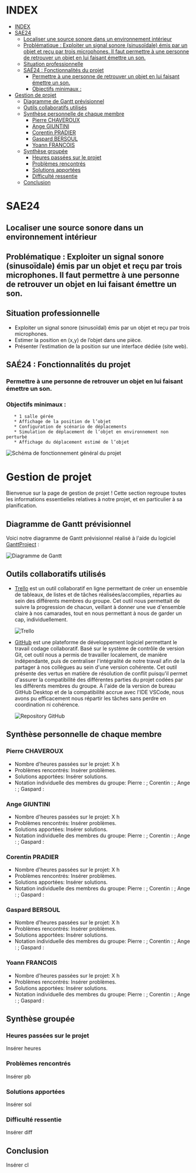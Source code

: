 # INDEX
- [INDEX](#index)
- [SAE24](#sae24)
  - [Localiser une source sonore dans un environnement intérieur](#localiser-une-source-sonore-dans-un-environnement-intérieur)
  - [Problématique : Exploiter un signal sonore (sinusoïdale) émis par un objet et reçu par trois microphones. Il faut permettre à une personne de retrouver un objet en lui faisant émettre un son.](#problématique--exploiter-un-signal-sonore-sinusoïdale-émis-par-un-objet-et-reçu-par-trois-microphones-il-faut-permettre-à-une-personne-de-retrouver-un-objet-en-lui-faisant-émettre-un-son)
  - [Situation professionnelle](#situation-professionnelle)
  - [SAÉ24 : Fonctionnalités du projet](#saé24--fonctionnalités-du-projet)
    - [Permettre à une personne de retrouver un objet en lui faisant émettre un son.](#permettre-à-une-personne-de-retrouver-un-objet-en-lui-faisant-émettre-un-son)
    - [Objectifs minimaux :](#objectifs-minimaux-)
- [Gestion de projet](#gestion-de-projet)
  - [Diagramme de Gantt prévisionnel](#diagramme-de-gantt-prévisionnel)
  - [Outils collaboratifs utilisés](#outils-collaboratifs-utilisés)
  - [Synthèse personnelle de chaque membre](#synthèse-personnelle-de-chaque-membre)
    - [Pierre CHAVEROUX](#pierre-chaveroux)
    - [Ange GIUNTINI](#ange-giuntini)
    - [Corentin PRADIER](#corentin-pradier)
    - [Gaspard BERSOUL](#gaspard-bersoul)
    - [Yoann FRANCOIS](#yoann-francois)
  - [Synthèse groupée](#synthèse-groupée)
    - [Heures passées sur le projet](#heures-passées-sur-le-projet)
    - [Problèmes rencontrés](#problèmes-rencontrés)
    - [Solutions apportées](#solutions-apportées)
    - [Difficulté ressentie](#difficulté-ressentie)
  - [Conclusion](#conclusion)


# SAE24
## Localiser une source sonore dans un environnement intérieur

## Problématique : Exploiter un signal sonore (sinusoïdale) émis par un objet et reçu par trois microphones. Il faut permettre à une personne de retrouver un objet en lui faisant émettre un son. 

## Situation professionnelle
   * Exploiter un signal sonore (sinusoïdal) émis par un objet et reçu par trois microphones.
   * Estimer la position en (x,y) de l’objet dans une pièce.
   * Présenter l’estimation de la position sur une interface dédiée (site web).

## SAÉ24 : Fonctionnalités du projet
   ### Permettre à une personne de retrouver un objet en lui faisant émettre un son.
   ### Objectifs minimaux :
       * 1 salle gérée
       * Affichage de la position de l’objet
       * Configuration de scénario de déplacements
       * Simulation de déplacement de l’objet en environnement non perturbé
       * Affichage du déplacement estimé de l’objet

<img src="/img/sfonctionnement.png" alt="Schéma de fonctionnement général du projet" title="Schéma de fonctionnement général du projet">

# Gestion de projet

Bienvenue sur la page de gestion de projet ! Cette section regroupe toutes les informations essentielles relatives à notre projet, et en particulier à sa planification.

## Diagramme de Gantt prévisionnel
Voici notre diagramme de Gantt prévisionnel réalisé à l'aide du logiciel [GanttProject](https://ganttproject.fr.softonic.com/telecharger) :

![Diagramme de Gantt](./img/Gantt_prev.png)

## Outils collaboratifs utilisés
- [Trello](https://trello.com/b/KKSacOWL/gestion-projet) est un outil collaboratif en ligne permettant de créer un ensemble de tableaux, de listes et de tâches réalisées/accomplies, réparties au sein des différents membres du groupe. Cet outil nous permettait de suivre la progression de chacun, veillant à donner une vue d'ensemble claire à nos camarades, tout en nous permettant à nous de garder un cap, individuellement.

    ![Trello](./img/trello.PNG)

- [GitHub](https://github.com/) est une plateforme de développement logiciel permettant le travail codage collaboratif. Basé sur le système de contrôle de version Git, cet outil nous a permis de travailler localement, de manière indépendante, puis de centraliser l'intégralité de notre travail afin de la partager à nos collègues au sein d'une version cohérente. Cet outil présente des vertus en matière de résolution de conflit puisqu'il permet d'assurer la compatibilité des différentes parties du projet codées par les différents membres du groupe. À l'aide de la version de bureau GitHub Desktop et de la compatibilité accrue avec l'IDE VSCode, nous avons pu efficacement nous répartir les tâches sans perdre en coordination ni cohérence.

    ![Repository GitHub](./img/github1.PNG)

## Synthèse personnelle de chaque membre

### Pierre CHAVEROUX
- Nombre d'heures passées sur le projet: X h
- Problèmes rencontrés: Insérer problèmes.
- Solutions apportées: Insérer solutions.
- Notation individuelle des membres du groupe: Pierre : ; Corentin : ; Ange : ; Gaspard :

### Ange GIUNTINI
- Nombre d'heures passées sur le projet: X h
- Problèmes rencontrés: Insérer problèmes.
- Solutions apportées: Insérer solutions.
- Notation individuelle des membres du groupe: Pierre : ; Corentin : ; Ange : ; Gaspard :

### Corentin PRADIER
- Nombre d'heures passées sur le projet: X h
- Problèmes rencontrés: Insérer problèmes.
- Solutions apportées: Insérer solutions.
- Notation individuelle des membres du groupe: Pierre : ; Corentin : ; Ange : ; Gaspard :

### Gaspard BERSOUL
- Nombre d'heures passées sur le projet: X h
- Problèmes rencontrés: Insérer problèmes.
- Solutions apportées: Insérer solutions.
- Notation individuelle des membres du groupe: Pierre : ; Corentin : ; Ange : ; Gaspard :

### Yoann FRANCOIS
- Nombre d'heures passées sur le projet: X h
- Problèmes rencontrés: Insérer problèmes.
- Solutions apportées: Insérer solutions.
- Notation individuelle des membres du groupe: Pierre : ; Corentin : ; Ange : ; Gaspard :

## Synthèse groupée

### Heures passées sur le projet
Insérer heures

### Problèmes rencontrés
Insérer pb

### Solutions apportées
Insérer sol

### Difficulté ressentie
Insérer diff

## Conclusion
Insérer cl
